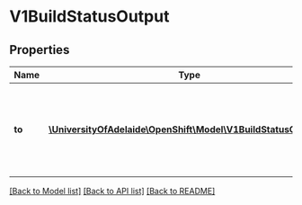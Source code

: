 # V1BuildStatusOutput

## Properties
Name | Type | Description | Notes
------------ | ------------- | ------------- | -------------
**to** | [**\UniversityOfAdelaide\OpenShift\Model\V1BuildStatusOutputTo**](V1BuildStatusOutputTo.md) | to describes the status of the built image being pushed to a registry. | [optional] 

[[Back to Model list]](../README.md#documentation-for-models) [[Back to API list]](../README.md#documentation-for-api-endpoints) [[Back to README]](../README.md)


